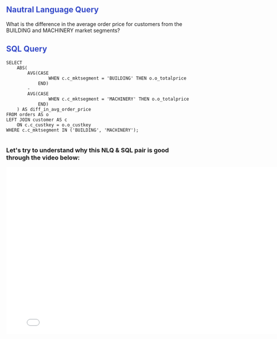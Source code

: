 ## <span style="color:#364BC9"> Nautral Language Query </span>
What is the difference in the average order price for customers from the BUILDING and MACHINERY market segments?

## <span style="color:#364BC9"> SQL Query </span>

```
SELECT 
    ABS(
        AVG(CASE 
                WHEN c.c_mktsegment = 'BUILDING' THEN o.o_totalprice 
            END) 
        - 
        AVG(CASE 
                WHEN c.c_mktsegment = 'MACHINERY' THEN o.o_totalprice 
            END)
    ) AS diff_in_avg_order_price
FROM orders AS o
LEFT JOIN customer AS c 
    ON c.c_custkey = o.o_custkey
WHERE c.c_mktsegment IN ('BUILDING', 'MACHINERY');


```

### Let's try to understand why this NLQ & SQL pair is good through the video below:

<iframe src="${PRIVATE_NLQ_SQL_PAIR_1}"
        width="800"
        height="450"
        frameborder="0"
        allowfullscreen>
</iframe>